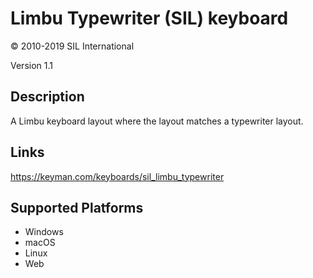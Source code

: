 Limbu Typewriter (SIL) keyboard
==============

© 2010-2019 SIL International

Version 1.1

Description
-----------

A Limbu keyboard layout where the layout matches a typewriter layout.

Links
-----
https://keyman.com/keyboards/sil_limbu_typewriter

Supported Platforms
-------------------
 * Windows
 * macOS
 * Linux
 * Web

